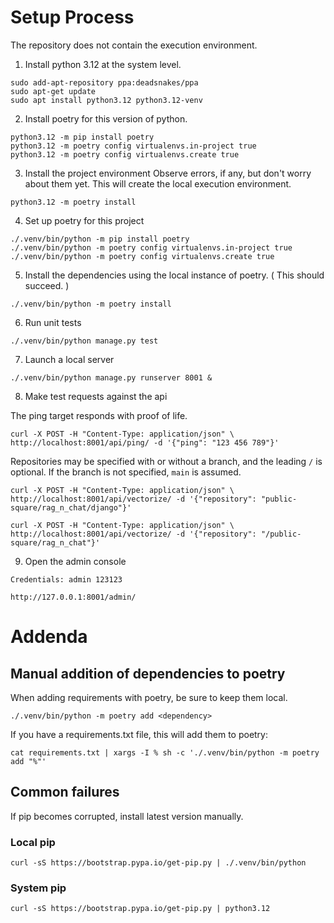 # Setup Process
The repository does not contain the execution environment.

1. Install python 3.12 at the system level.
```
sudo add-apt-repository ppa:deadsnakes/ppa
sudo apt-get update
sudo apt install python3.12 python3.12-venv
```

2. Install poetry for this version of python.
```
python3.12 -m pip install poetry
python3.12 -m poetry config virtualenvs.in-project true
python3.12 -m poetry config virtualenvs.create true
```

3. Install the project environment
Observe errors, if any, but don't worry about them yet.
This will create the local execution environment.
```
python3.12 -m poetry install
```

4. Set up poetry for this project
```
./.venv/bin/python -m pip install poetry
./.venv/bin/python -m poetry config virtualenvs.in-project true
./.venv/bin/python -m poetry config virtualenvs.create true
```

5. Install the dependencies using the local instance of poetry.
( This should succeed. )
```
./.venv/bin/python -m poetry install
```

6. Run unit tests
```
./.venv/bin/python manage.py test
```

7. Launch a local server
```
./.venv/bin/python manage.py runserver 8001 &
```

8. Make test requests against the api

The ping target responds with proof of life.
```
curl -X POST -H "Content-Type: application/json" \
http://localhost:8001/api/ping/ -d '{"ping": "123 456 789"}'
```

Repositories may be specified with or without a branch, and the leading `/` is optional.
If the branch is not specified, `main` is assumed.
```
curl -X POST -H "Content-Type: application/json" \
http://localhost:8001/api/vectorize/ -d '{"repository": "public-square/rag_n_chat/django"}'
```

```
curl -X POST -H "Content-Type: application/json" \
http://localhost:8001/api/vectorize/ -d '{"repository": "/public-square/rag_n_chat"}'
```


9. Open the admin console
```
Credentials: admin 123123

http://127.0.0.1:8001/admin/
```



# Addenda

## Manual addition of dependencies to poetry
When adding requirements with poetry, be sure to keep them local.
```
./.venv/bin/python -m poetry add <dependency>

```

If you have a requirements.txt file, this will add them to poetry:
```
cat requirements.txt | xargs -I % sh -c './.venv/bin/python -m poetry add "%"'
```

## Common failures
If pip becomes corrupted, install latest version manually.

### Local pip
```
curl -sS https://bootstrap.pypa.io/get-pip.py | ./.venv/bin/python
```

### System pip
```
curl -sS https://bootstrap.pypa.io/get-pip.py | python3.12
```



